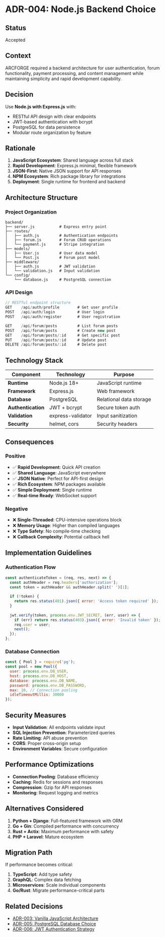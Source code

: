 # ADR-004: Node.js Backend Choice

## Status
Accepted

## Context
ARCFORGE required a backend architecture for user authentication, forum functionality, payment processing, and content management while maintaining simplicity and rapid development capability.

## Decision
Use **Node.js with Express.js** with:
- RESTful API design with clear endpoints
- JWT-based authentication with bcrypt
- PostgreSQL for data persistence
- Modular route organization by feature

## Rationale
1. **JavaScript Ecosystem**: Shared language across full stack
2. **Rapid Development**: Express.js minimal, flexible framework
3. **JSON-First**: Native JSON support for API responses
4. **NPM Ecosystem**: Rich package library for integrations
5. **Deployment**: Single runtime for frontend and backend

## Architecture Structure

### Project Organization
```
backend/
├── server.js           # Express entry point
├── routes/
│   ├── auth.js         # Authentication endpoints
│   ├── forum.js        # Forum CRUD operations
│   └── payment.js      # Stripe integration
├── models/
│   ├── User.js         # User data model
│   └── Post.js         # Forum post model
├── middleware/
│   ├── auth.js         # JWT validation
│   └── validation.js   # Input validation
└── config/
    └── database.js     # PostgreSQL connection
```

### API Design
```javascript
// RESTful endpoint structure
GET    /api/auth/profile        # Get user profile
POST   /api/auth/login          # User login
POST   /api/auth/register       # User registration

GET    /api/forum/posts         # List forum posts
POST   /api/forum/posts         # Create new post
GET    /api/forum/posts/:id     # Get specific post
PUT    /api/forum/posts/:id     # Update post
DELETE /api/forum/posts/:id     # Delete post
```

## Technology Stack

| Component | Technology | Purpose |
|-----------|------------|---------|
| **Runtime** | Node.js 18+ | JavaScript runtime |
| **Framework** | Express.js | Web framework |
| **Database** | PostgreSQL | Relational data storage |
| **Authentication** | JWT + bcrypt | Secure token auth |
| **Validation** | express-validator | Input sanitization |
| **Security** | helmet, cors | Security headers |

## Consequences

### Positive
- ✅ **Rapid Development**: Quick API creation
- ✅ **Shared Language**: JavaScript everywhere
- ✅ **JSON Native**: Perfect for API-first design
- ✅ **Rich Ecosystem**: NPM packages available
- ✅ **Simple Deployment**: Single runtime
- ✅ **Real-time Ready**: WebSocket support

### Negative
- ❌ **Single-Threaded**: CPU-intensive operations block
- ❌ **Memory Usage**: Higher than compiled languages
- ❌ **Type Safety**: No compile-time checking
- ❌ **Callback Complexity**: Potential callback hell

## Implementation Guidelines

### Authentication Flow
```javascript
const authenticateToken = (req, res, next) => {
  const authHeader = req.headers['authorization'];
  const token = authHeader && authHeader.split(' ')[1];
  
  if (!token) {
    return res.status(401).json({ error: 'Access token required' });
  }
  
  jwt.verify(token, process.env.JWT_SECRET, (err, user) => {
    if (err) return res.status(403).json({ error: 'Invalid token' });
    req.user = user;
    next();
  });
};
```

### Database Connection
```javascript
const { Pool } = require('pg');
const pool = new Pool({
  user: process.env.DB_USER,
  host: process.env.DB_HOST,
  database: process.env.DB_NAME,
  password: process.env.DB_PASSWORD,
  max: 10, // Connection pooling
  idleTimeoutMillis: 30000
});
```

## Security Measures
- **Input Validation**: All endpoints validate input
- **SQL Injection Prevention**: Parameterized queries
- **Rate Limiting**: API abuse prevention
- **CORS**: Proper cross-origin setup
- **Environment Variables**: Secure configuration

## Performance Optimizations
- **Connection Pooling**: Database efficiency
- **Caching**: Redis for sessions and responses
- **Compression**: Gzip for API responses
- **Monitoring**: Request logging and metrics

## Alternatives Considered
1. **Python + Django**: Full-featured framework with ORM
2. **Go + Gin**: Compiled performance with concurrency
3. **Rust + Actix**: Maximum performance with safety
4. **PHP + Laravel**: Mature ecosystem

## Migration Path
If performance becomes critical:
1. **TypeScript**: Add type safety
2. **GraphQL**: Complex data fetching
3. **Microservices**: Scale individual components
4. **Go/Rust**: Migrate performance-critical parts

## Related Decisions
- [ADR-003: Vanilla JavaScript Architecture](003-vanilla-javascript-architecture.md)
- [ADR-005: PostgreSQL Database Choice](005-postgresql-database-choice.md)
- [ADR-006: JWT Authentication Strategy](006-jwt-authentication-strategy.md)